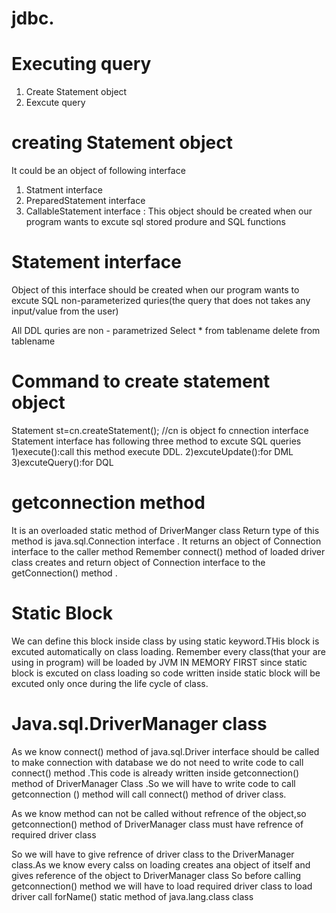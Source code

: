 # jdbc.

Executing query
===============

1) Create Statement object
2) Eexcute query

creating Statement object
=========================
It could be an object of following interface 
1) Statment interface
2) PreparedStatement interface
3) CallableStatement interface : This object should be created when our program wants to excute sql stored produre and SQL functions

Statement interface 
===================
Object of this interface should be created when our program wants to excute SQL non-parameterized quries(the query that does not takes any input/value from the user)

All DDL quries are non - parametrized
Select * from tablename 
delete from tablename 

Command to create statement object
==================================
Statement st=cn.createStatement(); //cn is object fo cnnection interface 
Statement interface has following three method to excute SQL queries
1)execute():call this method execute DDL.
2)excuteUpdate():for DML
3)excuteQuery():for DQL

getconnection method
====================
It is an overloaded static method of DriverManger class Return type of this method is java.sql.Connection interface .
It returns an object of Connection interface to the caller method 
Remember connect() method of loaded driver class creates and return object of Connection interface to the getConnection() method .

Static Block
============
We can define this block inside class by using static keyword.THis block is excuted automatically on class loading. Remember every class(that your are using in program) will be loaded by JVM IN MEMORY FIRST since static block is excuted on class loading so code written inside static block will be excuted only once during the life cycle of class.


Java.sql.DriverManager class
============================

As we know connect() method of java.sql.Driver interface should be called to make connection with database
we do not need to write code to call connect() method .This code is already written inside getconnection() method of DriverManager Class .So we will have to write code to call getconnection () method will call connect() method of driver class.

As we know method can not be called without refrence of the object,so getconnection() method of DriverManager class must have refrence of required driver class

So we will have to give refrence of driver class to the DriverManager class.As we know every calss on loading creates ana object of itself and gives reference of the object to DriverManager class 
So before calling getconnection() method we will have to load required driver class to load driver call forName() static method of java.lang.class class
